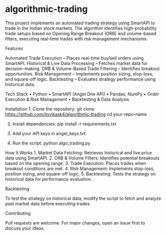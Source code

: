 # algorithmic-trading
This project implements an automated trading strategy using SmartAPI to trade in the Indian stock markets. The algorithm identifies high-probability trade setups based on Opening Range Breakout (ORB) and volume-based filters, executing real-time trades with risk management mechanisms.

Features

 Automated Trade Execution – Places real-time buy/sell orders using SmartAPI.
 Historical & Live Data Processing – Fetches market data for decision-making.
 ORB & Volume-Based Trade Filtering – Identifies breakout opportunities.
 Risk Management – Implements position sizing, stop-loss, and square-off logic.
 Backtesting – Evaluates strategy performance using historical data.

 Tech Stack
	•	Python
	•	SmartAPI (Angel One API)
	•	Pandas, NumPy
	•	Order Execution & Risk Management
	•	Backtesting & Data Analysis
 
 Installation
 	1.	Clone the repository:
    git clone https://github.com/itsvikask4/algorithmic-trading
    cd your-repo-name

  2.  Install dependencies:
     pip install -r requirements.txt

  3.	Add your API keys in angel_keys.txt.
  4.	Run the script:
     python algo_trading.py


How It Works
	1.	Market Data Fetching: Retrieves historical and live price data using SmartAPI.
	2.	ORB & Volume Filters: Identifies potential breakouts based on the opening range.
	3.	Trade Execution: Places trades when breakout conditions are met.
	4.	Risk Management: Implements stop-loss, position sizing, and square-off logic.
	5.	Backtesting: Tests the strategy on historical data for performance evaluation.

 Backtesting
 
  To test the strategy on historical data, modify the script to fetch and analyze past market data before executing trades.

Contributing

  Pull requests are welcome. For major changes, open an issue first to discuss your ideas.

  
